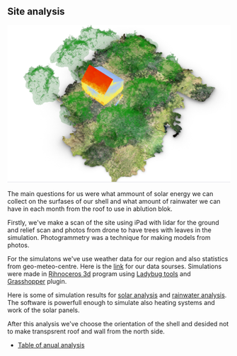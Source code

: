 ## Site analysis

![alt text](https://github.com/Lifesystems-Laboratory/ablution-block/blob/main/architecture/Site%20analysis/Solar%20analysis/Shell_Trees_January.jpg?raw=true)

The main questions for us were what ammount of solar energy we can collect on the surfases of our shell and what amount of rainwater we can have in each month from the roof to use in ablution blok.

Firstly, we've make a scan of the site using iPad with lidar for the ground and relief scan and photos from drone to have trees with leaves in the simulation. Photogrammetry was a technique for making models from photos. 

For the simulatons we've use weather data for our region and also statistics from geo-meteo-centre. Here is the [link](https://climate.onebuilding.org/) for our data sourses.
Simulations were made in [Rihnoceros 3d](https://www.rhino3d.com/) program using [Ladybug tools](https://www.ladybug.tools) and [Grasshopper](https://grasshopperdocs.com) plugin.

Here is some of simulation results for [solar analysis](https://github.com/Lifesystems-Laboratory/ablution-block/tree/main/architecture/Site%20analysis/Solar%20analysis) and [rainwater analysis](https://github.com/Lifesystems-Laboratory/ablution-block/tree/main/architecture/Site%20analysis/Rainwater%20analysis). The software is powerfull enough to simulate also heating systems and work of the solar panels.

After this analysis we've choose the orientation of the shell and desided not to make transpsrent roof and wall from the north side. 

* [Table of anual analysis](https://docs.google.com/spreadsheets/d/1BVhZFLM0lXLi8E8x7hWJxwmZEYVfST64a9QNRfvf3Kk/edit#gid=0)
